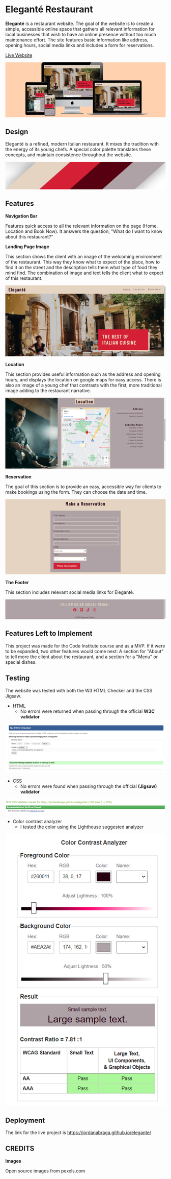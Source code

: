 # Eleganté Restaurant

**Eleganté** is a restaurant website. The goal of the website is to create a simple, accessible online space that gathers all relevant information for local businesses that wish to have an online presence without too much maintenance effort. The site features basic information like address, opening hours, social media links and includes a form for reservations.

[Live Website](https://jordanabraga.github.io/elegante/)


![Website displayed in multiple devices](assets/docs/mockupview.jpg)

## Design

Eleganté is a refined, modern Italian restaurant. It mixes the tradition with the energy of its young chefs. A special color palette translates these concepts, and maintain consistence throughout the website.

![Color Palette](assets/docs/colors.png)

## Features

**Navigation Bar**

Features quick access to all the relevant information on the page (Home, Location and Book Now). It answers the question, "What do I want to know about this restaurant?"

**Landing Page Image**

This section shows the client with an image of the welcoming environment of the restaurant. This way they know what to expect of the place, how to find it on the street and the description tells them what type of food they mind find. The combination of image and text tells the client what to expect of this restaurant. 

![Landing Page](assets/docs/navigation.png)

**Location**

This section provides useful information such as the address and opening hours, and displays the location on google maps for easy access. There is also an image of a young chef that contrasts with the first, more traditional image adding to the restaurant narrative.

![Location](assets/docs/location.png)

**Reservation**

The goal of this section is to provide an easy, accessible way for clients to make bookings using the form. They can choose the date and time. 

![Form](assets/docs/form.png)

**The Footer**

This section includes relevant social media links for Eleganté. 

![Footer](assets/docs/footer.png)

## Features Left to Implement

This project was made for the Code Institute course and as a MVP. If it were to be expanded, two other features would come next: A section for "About" to tell more the client about the restaurant, and a section for a "Menu" or special dishes. 

## Testing 

The website was tested with both the W3 HTML Checker and the CSS Jigsaw.

- HTML
  - No errors were returned when passing through the official **W3C validator**

![html checker](assets/docs/w3checker.png)

- CSS
  - No errors were found when passing through the official **(Jigsaw) validator**

![css checker](assets/docs/w3ccsschecker.png)

- Color contrast analyzer
  - I tested the color using the Lighthouse suggested analyzer

![css checker](assets/docs/colorcontrast.png)

## Deployment

The link for the live project is https://jordanabraga.github.io/elegante/

## CREDITS

**Images**

Open source images from pexels.com


